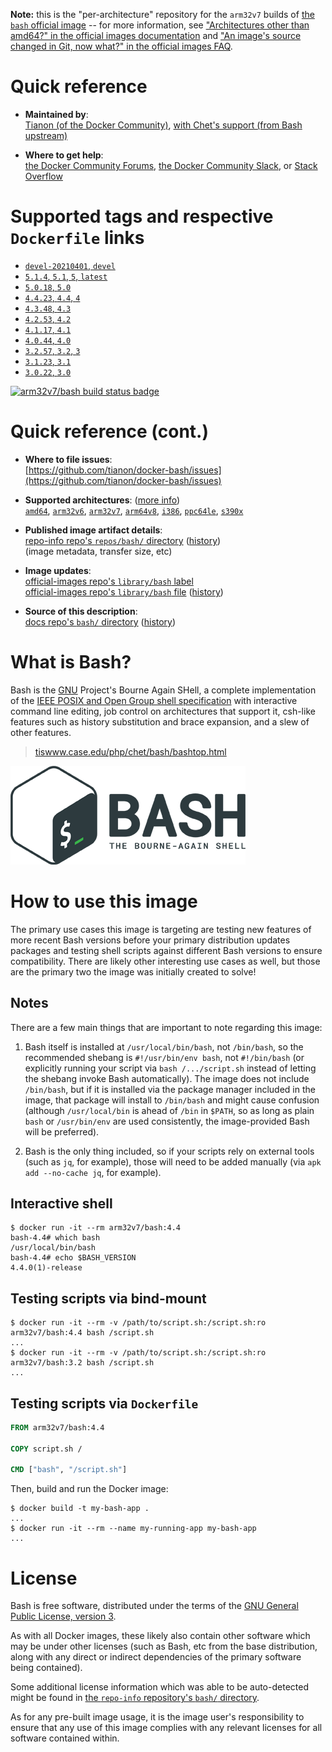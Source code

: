 <!--

********************************************************************************

WARNING:

    DO NOT EDIT "bash/README.md"

    IT IS AUTO-GENERATED

    (from the other files in "bash/" combined with a set of templates)

********************************************************************************

-->

**Note:** this is the "per-architecture" repository for the `arm32v7` builds of [the `bash` official image](https://hub.docker.com/_/bash) -- for more information, see ["Architectures other than amd64?" in the official images documentation](https://github.com/docker-library/official-images#architectures-other-than-amd64) and ["An image's source changed in Git, now what?" in the official images FAQ](https://github.com/docker-library/faq#an-images-source-changed-in-git-now-what).

# Quick reference

-	**Maintained by**:  
	[Tianon (of the Docker Community)](https://github.com/tianon/docker-bash), [with Chet's support (from Bash upstream)](https://github.com/docker-library/official-images/pull/2217#issue-181031192)

-	**Where to get help**:  
	[the Docker Community Forums](https://forums.docker.com/), [the Docker Community Slack](https://dockr.ly/slack), or [Stack Overflow](https://stackoverflow.com/search?tab=newest&q=docker)

# Supported tags and respective `Dockerfile` links

-	[`devel-20210401`, `devel`](https://github.com/tianon/docker-bash/blob/f9fefbb47b3640c86592c011e0d208853851d98c/devel/Dockerfile)
-	[`5.1.4`, `5.1`, `5`, `latest`](https://github.com/tianon/docker-bash/blob/40d324c8da655e6834b34d730dba8eaa1f274e47/5.1/Dockerfile)
-	[`5.0.18`, `5.0`](https://github.com/tianon/docker-bash/blob/7d80c7cc5d829b6be9e04b6b2cba98a228fb67db/5.0/Dockerfile)
-	[`4.4.23`, `4.4`, `4`](https://github.com/tianon/docker-bash/blob/7d80c7cc5d829b6be9e04b6b2cba98a228fb67db/4.4/Dockerfile)
-	[`4.3.48`, `4.3`](https://github.com/tianon/docker-bash/blob/7d80c7cc5d829b6be9e04b6b2cba98a228fb67db/4.3/Dockerfile)
-	[`4.2.53`, `4.2`](https://github.com/tianon/docker-bash/blob/7d80c7cc5d829b6be9e04b6b2cba98a228fb67db/4.2/Dockerfile)
-	[`4.1.17`, `4.1`](https://github.com/tianon/docker-bash/blob/7d80c7cc5d829b6be9e04b6b2cba98a228fb67db/4.1/Dockerfile)
-	[`4.0.44`, `4.0`](https://github.com/tianon/docker-bash/blob/7d80c7cc5d829b6be9e04b6b2cba98a228fb67db/4.0/Dockerfile)
-	[`3.2.57`, `3.2`, `3`](https://github.com/tianon/docker-bash/blob/7d80c7cc5d829b6be9e04b6b2cba98a228fb67db/3.2/Dockerfile)
-	[`3.1.23`, `3.1`](https://github.com/tianon/docker-bash/blob/7d80c7cc5d829b6be9e04b6b2cba98a228fb67db/3.1/Dockerfile)
-	[`3.0.22`, `3.0`](https://github.com/tianon/docker-bash/blob/7d80c7cc5d829b6be9e04b6b2cba98a228fb67db/3.0/Dockerfile)

[![arm32v7/bash build status badge](https://img.shields.io/jenkins/s/https/doi-janky.infosiftr.net/job/multiarch/job/arm32v7/job/bash.svg?label=arm32v7/bash%20%20build%20job)](https://doi-janky.infosiftr.net/job/multiarch/job/arm32v7/job/bash/)

# Quick reference (cont.)

-	**Where to file issues**:  
	[https://github.com/tianon/docker-bash/issues](https://github.com/tianon/docker-bash/issues)

-	**Supported architectures**: ([more info](https://github.com/docker-library/official-images#architectures-other-than-amd64))  
	[`amd64`](https://hub.docker.com/r/amd64/bash/), [`arm32v6`](https://hub.docker.com/r/arm32v6/bash/), [`arm32v7`](https://hub.docker.com/r/arm32v7/bash/), [`arm64v8`](https://hub.docker.com/r/arm64v8/bash/), [`i386`](https://hub.docker.com/r/i386/bash/), [`ppc64le`](https://hub.docker.com/r/ppc64le/bash/), [`s390x`](https://hub.docker.com/r/s390x/bash/)

-	**Published image artifact details**:  
	[repo-info repo's `repos/bash/` directory](https://github.com/docker-library/repo-info/blob/master/repos/bash) ([history](https://github.com/docker-library/repo-info/commits/master/repos/bash))  
	(image metadata, transfer size, etc)

-	**Image updates**:  
	[official-images repo's `library/bash` label](https://github.com/docker-library/official-images/issues?q=label%3Alibrary%2Fbash)  
	[official-images repo's `library/bash` file](https://github.com/docker-library/official-images/blob/master/library/bash) ([history](https://github.com/docker-library/official-images/commits/master/library/bash))

-	**Source of this description**:  
	[docs repo's `bash/` directory](https://github.com/docker-library/docs/tree/master/bash) ([history](https://github.com/docker-library/docs/commits/master/bash))

# What is Bash?

Bash is the [GNU](http://www.gnu.org/) Project's Bourne Again SHell, a complete implementation of the [IEEE POSIX and Open Group shell specification](http://www.opengroup.org/onlinepubs/9699919799/nfindex.html) with interactive command line editing, job control on architectures that support it, csh-like features such as history substitution and brace expansion, and a slew of other features.

> [tiswww.case.edu/php/chet/bash/bashtop.html](https://tiswww.case.edu/php/chet/bash/bashtop.html)

![logo](https://raw.githubusercontent.com/docker-library/docs/5cb6fef6ed317e5af7e1e14e64c18c2b81657e81/bash/logo.png)

# How to use this image

The primary use cases this image is targeting are testing new features of more recent Bash versions before your primary distribution updates packages and testing shell scripts against different Bash versions to ensure compatibility. There are likely other interesting use cases as well, but those are the primary two the image was initially created to solve!

## Notes

There are a few main things that are important to note regarding this image:

1.	Bash itself is installed at `/usr/local/bin/bash`, not `/bin/bash`, so the recommended shebang is `#!/usr/bin/env bash`, not `#!/bin/bash` (or explicitly running your script via `bash /.../script.sh` instead of letting the shebang invoke Bash automatically). The image does not include `/bin/bash`, but if it is installed via the package manager included in the image, that package will install to `/bin/bash` and might cause confusion (although `/usr/local/bin` is ahead of `/bin` in `$PATH`, so as long as plain `bash` or `/usr/bin/env` are used consistently, the image-provided Bash will be preferred).

2.	Bash is the only thing included, so if your scripts rely on external tools (such as `jq`, for example), those will need to be added manually (via `apk add --no-cache jq`, for example).

## Interactive shell

```console
$ docker run -it --rm arm32v7/bash:4.4
bash-4.4# which bash
/usr/local/bin/bash
bash-4.4# echo $BASH_VERSION
4.4.0(1)-release
```

## Testing scripts via bind-mount

```console
$ docker run -it --rm -v /path/to/script.sh:/script.sh:ro arm32v7/bash:4.4 bash /script.sh
...
$ docker run -it --rm -v /path/to/script.sh:/script.sh:ro arm32v7/bash:3.2 bash /script.sh
...
```

## Testing scripts via `Dockerfile`

```dockerfile
FROM arm32v7/bash:4.4

COPY script.sh /

CMD ["bash", "/script.sh"]
```

Then, build and run the Docker image:

```console
$ docker build -t my-bash-app .
...
$ docker run -it --rm --name my-running-app my-bash-app
...
```

# License

Bash is free software, distributed under the terms of the [GNU General Public License, version 3](http://www.gnu.org/licenses/gpl.html).

As with all Docker images, these likely also contain other software which may be under other licenses (such as Bash, etc from the base distribution, along with any direct or indirect dependencies of the primary software being contained).

Some additional license information which was able to be auto-detected might be found in [the `repo-info` repository's `bash/` directory](https://github.com/docker-library/repo-info/tree/master/repos/bash).

As for any pre-built image usage, it is the image user's responsibility to ensure that any use of this image complies with any relevant licenses for all software contained within.
